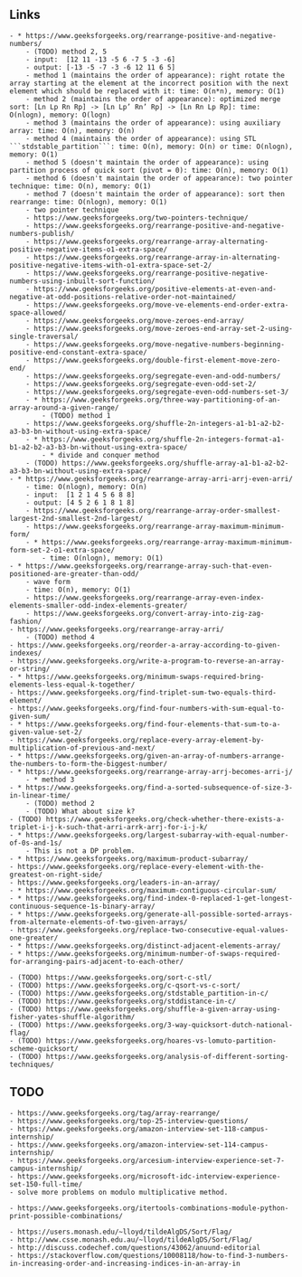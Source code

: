 ## Links
    - * https://www.geeksforgeeks.org/rearrange-positive-and-negative-numbers/
        - (TODO) method 2, 5
        - input:  [12 11 -13 -5 6 -7 5 -3 -6]
        - output: [-13 -5 -7 -3 -6 12 11 6 5]
        - method 1 (maintains the order of appearance): right rotate the array starting at the element at the incorrect position with the next element which should be replaced with it: time: O(n*n), memory: O(1)
        - method 2 (maintains the order of appearance): optimized merge sort: [Ln Lp Rn Rp] -> [Ln Lp’ Rn’ Rp] -> [Ln Rn Lp Rp]: time: O(nlogn), memory: O(logn)
        - method 3 (maintains the order of appearance): using auxiliary array: time: O(n), memory: O(n)
        - method 4 (maintains the order of appearance): using STL ```stdstable_partition```: time: O(n), memory: O(n) or time: O(nlogn), memory: O(1)
        - method 5 (doesn't maintain the order of appearance): using partition process of quick sort (pivot = 0): time: O(n), memory: O(1)
        - method 6 (doesn't maintain the order of appearance): two pointer technique: time: O(n), memory: O(1)
        - method 7 (doesn't maintain the order of appearance): sort then rearrange: time: O(nlogn), memory: O(1)
        - two pointer technique
        - https://www.geeksforgeeks.org/two-pointers-technique/
        - https://www.geeksforgeeks.org/rearrange-positive-and-negative-numbers-publish/
        - https://www.geeksforgeeks.org/rearrange-array-alternating-positive-negative-items-o1-extra-space/
        - https://www.geeksforgeeks.org/rearrange-array-in-alternating-positive-negative-items-with-o1-extra-space-set-2/
        - https://www.geeksforgeeks.org/rearrange-positive-negative-numbers-using-inbuilt-sort-function/
        - https://www.geeksforgeeks.org/positive-elements-at-even-and-negative-at-odd-positions-relative-order-not-maintained/
        - https://www.geeksforgeeks.org/move-ve-elements-end-order-extra-space-allowed/
        - https://www.geeksforgeeks.org/move-zeroes-end-array/
        - https://www.geeksforgeeks.org/move-zeroes-end-array-set-2-using-single-traversal/
        - https://www.geeksforgeeks.org/move-negative-numbers-beginning-positive-end-constant-extra-space/
        - https://www.geeksforgeeks.org/double-first-element-move-zero-end/
        - https://www.geeksforgeeks.org/segregate-even-and-odd-numbers/
        - https://www.geeksforgeeks.org/segregate-even-odd-set-2/
        - https://www.geeksforgeeks.org/segregate-even-odd-numbers-set-3/
        - * https://www.geeksforgeeks.org/three-way-partitioning-of-an-array-around-a-given-range/
            - (TODO) method 1
        - https://www.geeksforgeeks.org/shuffle-2n-integers-a1-b1-a2-b2-a3-b3-bn-without-using-extra-space/
        - * https://www.geeksforgeeks.org/shuffle-2n-integers-format-a1-b1-a2-b2-a3-b3-bn-without-using-extra-space/
            - * divide and conquer method
        - (TODO) https://www.geeksforgeeks.org/shuffle-array-a1-b1-a2-b2-a3-b3-bn-without-using-extra-space/
    - * https://www.geeksforgeeks.org/rearrange-array-arri-arrj-even-arri/
        - time: O(nlogn), memory: O(n)
        - input:  [1 2 1 4 5 6 8 8]
        - output: [4 5 2 6 1 8 1 8]
        - https://www.geeksforgeeks.org/rearrange-array-order-smallest-largest-2nd-smallest-2nd-largest/
        - https://www.geeksforgeeks.org/rearrange-array-maximum-minimum-form/
        - * https://www.geeksforgeeks.org/rearrange-array-maximum-minimum-form-set-2-o1-extra-space/
            - time: O(nlogn), memory: O(1)
    - * https://www.geeksforgeeks.org/rearrange-array-such-that-even-positioned-are-greater-than-odd/
        - wave form
        - time: O(n), memory: O(1)
        - https://www.geeksforgeeks.org/rearrange-array-even-index-elements-smaller-odd-index-elements-greater/
        - https://www.geeksforgeeks.org/convert-array-into-zig-zag-fashion/
    - https://www.geeksforgeeks.org/rearrange-array-arri/
        - (TODO) method 4
    - https://www.geeksforgeeks.org/reorder-a-array-according-to-given-indexes/
    - https://www.geeksforgeeks.org/write-a-program-to-reverse-an-array-or-string/
    - * https://www.geeksforgeeks.org/minimum-swaps-required-bring-elements-less-equal-k-together/
    - https://www.geeksforgeeks.org/find-triplet-sum-two-equals-third-element/
    - https://www.geeksforgeeks.org/find-four-numbers-with-sum-equal-to-given-sum/
    - * https://www.geeksforgeeks.org/find-four-elements-that-sum-to-a-given-value-set-2/
    - https://www.geeksforgeeks.org/replace-every-array-element-by-multiplication-of-previous-and-next/
    - * https://www.geeksforgeeks.org/given-an-array-of-numbers-arrange-the-numbers-to-form-the-biggest-number/
    - * https://www.geeksforgeeks.org/rearrange-array-arrj-becomes-arri-j/
        - * method 3
    - * https://www.geeksforgeeks.org/find-a-sorted-subsequence-of-size-3-in-linear-time/
        - (TODO) method 2
        - (TODO) What about size k?
    - (TODO) https://www.geeksforgeeks.org/check-whether-there-exists-a-triplet-i-j-k-such-that-arri-arrk-arrj-for-i-j-k/
    - * https://www.geeksforgeeks.org/largest-subarray-with-equal-number-of-0s-and-1s/
        - This is not a DP problem.
    - * https://www.geeksforgeeks.org/maximum-product-subarray/
    - https://www.geeksforgeeks.org/replace-every-element-with-the-greatest-on-right-side/
    - https://www.geeksforgeeks.org/leaders-in-an-array/
    - * https://www.geeksforgeeks.org/maximum-contiguous-circular-sum/
    - * https://www.geeksforgeeks.org/find-index-0-replaced-1-get-longest-continuous-sequence-1s-binary-array/
    - * https://www.geeksforgeeks.org/generate-all-possible-sorted-arrays-from-alternate-elements-of-two-given-arrays/
    - https://www.geeksforgeeks.org/replace-two-consecutive-equal-values-one-greater/
    - * https://www.geeksforgeeks.org/distinct-adjacent-elements-array/
    - * https://www.geeksforgeeks.org/minimum-number-of-swaps-required-for-arranging-pairs-adjacent-to-each-other/

    - (TODO) https://www.geeksforgeeks.org/sort-c-stl/
    - (TODO) https://www.geeksforgeeks.org/c-qsort-vs-c-sort/
    - (TODO) https://www.geeksforgeeks.org/stdstable_partition-in-c/
    - (TODO) https://www.geeksforgeeks.org/stddistance-in-c/
    - (TODO) https://www.geeksforgeeks.org/shuffle-a-given-array-using-fisher-yates-shuffle-algorithm/
    - (TODO) https://www.geeksforgeeks.org/3-way-quicksort-dutch-national-flag/
    - (TODO) https://www.geeksforgeeks.org/hoares-vs-lomuto-partition-scheme-quicksort/
    - (TODO) https://www.geeksforgeeks.org/analysis-of-different-sorting-techniques/

## TODO
    - https://www.geeksforgeeks.org/tag/array-rearrange/
    - https://www.geeksforgeeks.org/top-25-interview-questions/
    - https://www.geeksforgeeks.org/amazon-interview-set-118-campus-internship/
    - https://www.geeksforgeeks.org/amazon-interview-set-114-campus-internship/
    - https://www.geeksforgeeks.org/arcesium-interview-experience-set-7-campus-internship/
    - https://www.geeksforgeeks.org/microsoft-idc-interview-experience-set-150-full-time/
    - solve more problems on modulo multiplicative method.

    - https://www.geeksforgeeks.org/itertools-combinations-module-python-print-possible-combinations/

    - https://users.monash.edu/~lloyd/tildeAlgDS/Sort/Flag/
    - http://www.csse.monash.edu.au/~lloyd/tildeAlgDS/Sort/Flag/
    - http://discuss.codechef.com/questions/43062/anuund-editorial
    - https://stackoverflow.com/questions/10008118/how-to-find-3-numbers-in-increasing-order-and-increasing-indices-in-an-array-in
